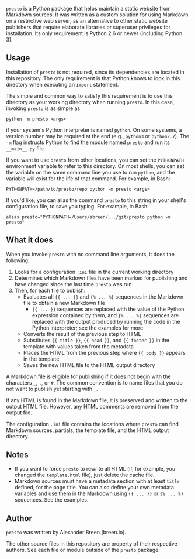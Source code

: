 `presto` is a Python package that helps maintain a static website from Markdown
sources. It was written as a custom solution for using Markdown on a
restrictive web server, as an alternative to other static website publishers
that require elaborate libraries or superuser privileges for installation. Its
only requirement is Python 2.6 or newer (including Python 3).


## Usage

Installation of `presto` is not required, since its dependencies are located
in this repository. The only requirement is that Python knows to look in this
directory when executing an `import` statement.

The simple and common way to satisfy this requirement is to use this directory
as your working directory when running `presto`. In this case, invoking
`presto` is as simple as

    python -m presto <args>

if your system's Python interpreter is named `python`. On some systems, a
version number may be required at the end (e.g., `python3` or `python2.7`). The
`-m` flag instructs Python to find the module named `presto` and run its
`__main__.py` file.

If you want to use `presto` from other locations, you can set the `PYTHONPATH`
environment variable to refer to this directory. On most shells, you can set
the variable on the same command line you use to run `python`, and the variable
will exist for the life of that command. For example, in Bash:

    PYTHONPATH=/path/to/presto/repo python -m presto <args>

If you'd like, you can alias the command `presto` to this string in your
shell's configuration file, to save you typing. For example, in Bash:

    alias presto="PYTHONPATH=/Users/abreen/.../git/presto python -m presto"


## What it does

When you invoke `presto` with no command line arguments, it does the following:

1.  Looks for a configuration `.ini` file in the current working directory
2.  Determines which Markdown files have been marked for publishing and have
    changed since the last time `presto` was run
3.  Then, for each file to publish:
    *   Evaluates all `{{ ... }}` and `{% ... %}` sequences in the
        Markdown file to obtain a new Markdown file
        -   `{{ ... }}` sequences are replaced with the value of the
            Python expression contained by them, and `{% ... %}`
            sequences are replaced with the output produced by running
            the code in the Python interpreter; see the examples for more
    *   Converts the result of the previous step to HTML
    *   Substitutes `{{ title }}`, `{{ head }}`, and `{{ footer }}` in the
        template with values taken from the metadata
    *   Places the HTML from the previous step where `{{ body }}` appears
        in the template
    *   Saves the new HTML file to the HTML output directory

A Markdown file is eligible for publishing if it does not begin with the
characters `_`, `.`, or `#`. The common convention is to name files that
you do not want to publish yet starting with `_`.

If any HTML is found in the Markdown file, it is preserved and written
to the output HTML file. However, any HTML comments are removed from the
output file.

The configuration `.ini` file contains the locations where `presto` can
find Markdown sources, partials, the template file, and the HTML output
directory.


## Notes

*   If you want to force `presto` to rewrite all HTML (if, for example,
    you changed the `template.html` file), just delete the cache file.
*   Markdown sources must have a metadata section with at least `title`
    defined, for the page title. You can also define your own metadata
    variables and use them in the Markdown using `{{ ... }}` or `{% ... %}`
    sequences. See the examples.


## Author

`presto` was written by Alexander Breen (breen.io).

The other source files in this repository are property of their respective
authors. See each file or module outside of the `presto` package.
